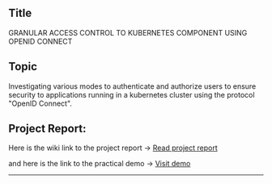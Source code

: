 ## Title

GRANULAR ACCESS CONTROL TO KUBERNETES COMPONENT USING OPENID CONNECT


## Topic

Investigating various modes to authenticate and authorize users to ensure security to applications running in a kubernetes cluster using the protocol "OpenID Connect".

## Project Report:

Here is the wiki link to the project report → <a href="https://github.com/dikshita-git/Research-Project/wiki/Project-Report">Read project report</a>

and here is the link to the practical demo → <a href="https://github.com/dikshita-git/Research-Project/tree/main/K3s/Demo">Visit demo</a>

--------------------------------------------------------

